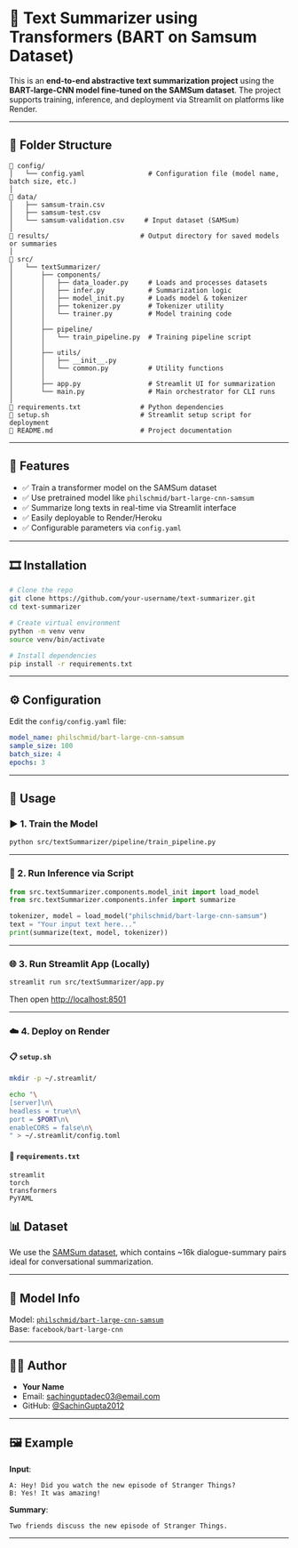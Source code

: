 # 📝 Text Summarizer using Transformers (BART on Samsum Dataset)

This is an **end-to-end abstractive text summarization project** using the **BART-large-CNN model fine-tuned on the SAMSum dataset**. The project supports training, inference, and deployment via Streamlit on platforms like Render.

---

## 📁 Folder Structure

```
🔹 config/
│   └── config.yaml                # Configuration file (model name, batch size, etc.)
│
🔹 data/
│   ├── samsum-train.csv
│   ├── samsum-test.csv
│   └── samsum-validation.csv     # Input dataset (SAMSum)
│
🔹 results/                       # Output directory for saved models or summaries
│
🔹 src/
│   └── textSummarizer/
│       ├── components/
│       │   ├── data_loader.py     # Loads and processes datasets
│       │   ├── infer.py           # Summarization logic
│       │   ├── model_init.py      # Loads model & tokenizer
│       │   ├── tokenizer.py       # Tokenizer utility
│       │   └── trainer.py         # Model training code
│       │
│       ├── pipeline/
│       │   └── train_pipeline.py  # Training pipeline script
│       │
│       ├── utils/
│       │   ├── __init__.py
│       │   └── common.py          # Utility functions
│       │
│       ├── app.py                 # Streamlit UI for summarization
│       └── main.py                # Main orchestrator for CLI runs
│
🔹 requirements.txt               # Python dependencies
🔹 setup.sh                       # Streamlit setup script for deployment
🔹 README.md                      # Project documentation
```

---

## 💠 Features

- ✅ Train a transformer model on the SAMSum dataset
- ✅ Use pretrained model like `philschmid/bart-large-cnn-samsum`
- ✅ Summarize long texts in real-time via Streamlit interface
- ✅ Easily deployable to Render/Heroku
- ✅ Configurable parameters via `config.yaml`

---

## 🎞️ Installation

```bash
# Clone the repo
git clone https://github.com/your-username/text-summarizer.git
cd text-summarizer

# Create virtual environment
python -m venv venv
source venv/bin/activate

# Install dependencies
pip install -r requirements.txt
```

---

## ⚙️ Configuration

Edit the `config/config.yaml` file:

```yaml
model_name: philschmid/bart-large-cnn-samsum
sample_size: 100
batch_size: 4
epochs: 3
```

---

## 🚀 Usage

### ▶️ 1. Train the Model

```bash
python src/textSummarizer/pipeline/train_pipeline.py
```

---

### 🧪 2. Run Inference via Script

```python
from src.textSummarizer.components.model_init import load_model
from src.textSummarizer.components.infer import summarize

tokenizer, model = load_model("philschmid/bart-large-cnn-samsum")
text = "Your input text here..."
print(summarize(text, model, tokenizer))
```

---

### 🌐 3. Run Streamlit App (Locally)

```bash
streamlit run src/textSummarizer/app.py
```

Then open [http://localhost:8501](http://localhost:8501)

---

### ☁️ 4. Deploy on Render

#### 📋 `setup.sh`

```bash
mkdir -p ~/.streamlit/

echo "\
[server]\n\
headless = true\n\
port = $PORT\n\
enableCORS = false\n\
" > ~/.streamlit/config.toml
```

#### 🔧 `requirements.txt`

```
streamlit
torch
transformers
PyYAML
```

## 📊 Dataset

We use the [SAMSum dataset](https://huggingface.co/datasets/samsum), which contains \~16k dialogue-summary pairs ideal for conversational summarization.

---

## 🧠 Model Info

Model: [`philschmid/bart-large-cnn-samsum`](https://huggingface.co/philschmid/bart-large-cnn-samsum)\
Base: `facebook/bart-large-cnn`

---

## 🙇‍♂️ Author

- **Your Name**
- Email: [sachinguptadec03@email.com](mailto\:your@email.com)
- GitHub: [@SachinGupta2012](https://github.com/your-handle)

---

## 🖼️ Example

**Input**:

```
A: Hey! Did you watch the new episode of Stranger Things?
B: Yes! It was amazing!
```

**Summary**:

```
Two friends discuss the new episode of Stranger Things.
```

---
